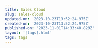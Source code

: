 ```yaml
---
title: Sales Cloud
slug: sales-cloud
updated-on: '2023-10-23T13:52:24.975Z'
created-on: '2023-10-23T13:52:24.975Z'
published-on: '2023-11-01T14:33:40.829Z'
layout: '[tags].html'
tags: tags
---
```



